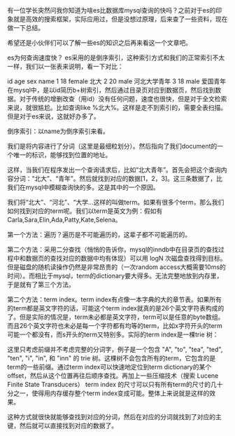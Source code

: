 有一位学长突然问我你知道为啥es比数据库mysql查询的快吗？之前对于es的印象就是高效的搜索框架，实际应用过，但是没想过原理，后来查了一些资料，现在做一下总结。

希望还是小伙伴们可以了解一些es的知识之后再来看这一个文章吧。

es为何查询速度快？
es采用的是倒序索引，这种索引方式和我们的正常索引不太一样，我们以一张表来说明，看一下对比：

id	age	sex	name
1	18	female	北大
2	20	male	河北大学青年
3	18	male	爱国青年
在mysql中，是以id简历b+树索引，然后通过目录页对应到数据页，然后找到数据。对于传统的增删改查（用id）没有任何问题，速度也很快，但是对于全文检索来说，就很尴尬。比如查询like %北大%。这样是走不到索引的，需要全表扫描。但是对于es来说，这就好办多了。

倒序索引：以name为倒序索引来看。



我们是将内容进行了分词（这里是最细粒划分）。然后指向了我们document的一个唯一的标识，能够找到位置的地址。

这样，当我们在程序发出一个查询请求后，比如“北大青年”。首先会把这个查询内容分词：“北大”、“青年”。然后就找到对应的数据[1，2，3]。这三条数据了，比我们在mysql中模糊查询快的多。这是其中的一个原因。

我们将“北大”、“河北”、“大学...这样的叫做term。如果有很多个term，那么我们如何找到对应的term呢。我们以term是英文为例：假如有Carla,Sara,Elin,Ada,Patty,Kate,Selena。

第一个方法：遍历？遍历是不可能遍历的，这辈子都不可能遍历的。

第二个方法：采用二分查找（悄悄的告诉你，mysql的inndb中在目录页的查找过程中和数据页的查找对应的数据中均有体现）可以用 logN 次磁盘查找得到目标。但是磁盘的随机读操作仍然是非常昂贵的（一次random access大概需要10ms的时间）。而相比于mysql，term的dictionary要大得多。无法完整地放到内存里，于是就有了第三个方法。

第二个方法：term index。term index有点像一本字典的大的章节表。如果所有的term都是英文字符的话，可能这个term index就真的是26个英文字符表构成的了。但是实际的情况是，term未必都是英文字符，term可以是任意的byte数组。而且26个英文字符也未必是每一个字符都有均等的term，比如x字符开头的term可能一个都没有，而s开头的term又特别多。实际的term index是一棵trie 树：



这里只考虑前缀并不考虑完整的分词字，例子是一个包含 "A", "to", "tea", "ted", "ten", "i", "in", 和 "inn" 的 trie 树。这棵树不会包含所有的term，它包含的是term的一些前缀。通过term index可以快速地定位到term dictionary的某个offset，然后从这个位置再往后顺序查找。再加上一些压缩技术（搜索 Lucene Finite State Transducers） term index 的尺寸可以只有所有term的尺寸的几十分之一，使得用内存缓存整个term index变成可能。整体上来说就是这样的效果。



这种方式就很快就能够查找到对应的分词，然后在对应的分词就找到了对应的主键，然后就可以直接找到对应的数据了。

 